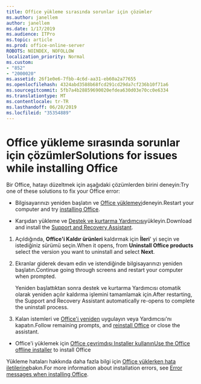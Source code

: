 ```yaml
---
title: Office yükleme sırasında sorunlar için çözümler
ms.author: janellem
author: janellem
ms.date: 1/17/2019
ms.audience: ITPro
ms.topic: article
ms.prod: office-online-server
ROBOTS: NOINDEX, NOFOLLOW
localization_priority: Normal
ms.custom:
- "852"
- "2000020"
ms.assetid: 26f1e0e6-7fbb-4c6d-aa31-eb60a2a77655
ms.openlocfilehash: 4324abd3588b68fcd291cd29da7cf236b10f71a6
ms.sourcegitcommit: 5fb7a4b28859690020efdea630d03e70cc0e6334
ms.translationtype: MT
ms.contentlocale: tr-TR
ms.lasthandoff: 06/28/2019
ms.locfileid: "35354889"
---
```

# <a name="solutions-for-issues-while-installing-office"></a><span data-ttu-id="80d4b-102">Office yükleme sırasında sorunlar için çözümler</span><span class="sxs-lookup"><span data-stu-id="80d4b-102">Solutions for issues while installing Office</span></span>

<span data-ttu-id="80d4b-103">Bir Office, hatayı düzeltmek için aşağıdaki çözümlerden birini deneyin:</span><span class="sxs-lookup"><span data-stu-id="80d4b-103">Try one of these solutions to fix your Office error:</span></span>
  
- <span data-ttu-id="80d4b-104">Bilgisayarınızı yeniden başlatın ve [Office yüklemeyi](https://portal.office.com/OLS/MySoftware.aspx)deneyin.</span><span class="sxs-lookup"><span data-stu-id="80d4b-104">Restart your computer and try [installing Office](https://portal.office.com/OLS/MySoftware.aspx).</span></span>

- <span data-ttu-id="80d4b-105">Karşıdan yükleme ve [Destek ve kurtarma Yardımcısı](https://aka.ms/SARA-OfficeUninstall-Alchemy)yükleyin.</span><span class="sxs-lookup"><span data-stu-id="80d4b-105">Download and install the [Support and Recovery Assistant](https://aka.ms/SARA-OfficeUninstall-Alchemy).</span></span>

1. <span data-ttu-id="80d4b-106">Açıldığında, **Office'i Kaldır ürünleri** kaldırmak için **İleri**' yi seçin ve istediğiniz sürümü seçin.</span><span class="sxs-lookup"><span data-stu-id="80d4b-106">When it opens, from **Uninstall Office products** select the version you want to uninstall and select **Next**.</span></span>

2. <span data-ttu-id="80d4b-107">Ekranlar giderek devam edin ve istendiğinde bilgisayarınızı yeniden başlatın.</span><span class="sxs-lookup"><span data-stu-id="80d4b-107">Continue going through screens and restart your computer when prompted.</span></span>

    <span data-ttu-id="80d4b-108">Yeniden başlattıktan sonra destek ve kurtarma Yardımcısı otomatik olarak yeniden açılır kaldırma işlemini tamamlamak için.</span><span class="sxs-lookup"><span data-stu-id="80d4b-108">After restarting, the Support and Recovery Assistant automatically re-opens to complete the uninstall process.</span></span>

3. <span data-ttu-id="80d4b-109">Kalan istemleri ve [Office'i yeniden](https://portal.office.com/OLS/MySoftware.aspx) uygulayın veya Yardımcısı'nı kapatın.</span><span class="sxs-lookup"><span data-stu-id="80d4b-109">Follow remaining prompts, and [reinstall Office](https://portal.office.com/OLS/MySoftware.aspx) or close the assistant.</span></span>

- <span data-ttu-id="80d4b-110">Office'i yüklemek için [Office çevrimdışı Installer kullanın](https://support.office.com/article/f0a85fe7-118f-41cb-a791-d59cef96ad1c?wt.mc_id=Alchemy_ClientDIA)</span><span class="sxs-lookup"><span data-stu-id="80d4b-110">[Use the Office offline installer](https://support.office.com/article/f0a85fe7-118f-41cb-a791-d59cef96ad1c?wt.mc_id=Alchemy_ClientDIA) to install Office</span></span>

<span data-ttu-id="80d4b-111">Yükleme hataları hakkında daha fazla bilgi için [Office yüklerken hata iletilerine](https://support.office.com/article/35ff2def-e0b2-4dac-9784-4cf212c1f6c2#BKMK_ErrorMessages)bakın.</span><span class="sxs-lookup"><span data-stu-id="80d4b-111">For more information about installation errors, see [Error messages when installing Office](https://support.office.com/article/35ff2def-e0b2-4dac-9784-4cf212c1f6c2#BKMK_ErrorMessages).</span></span>
  